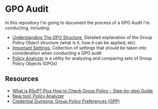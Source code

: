 # GPO Audit
 
In this repository I'm going to document the process of a GPO Audit I'm conducting, including:
- [Understanding The GPO Structure](/Docs/Understanding%20The%20GPO%20Structure.md), Detailed explanation of the Group Policy Object structure (what is it, how it can be applied, etc)
- [Important Settings](/Docs/Important%20Settings.md), Collection of settings that should be taken into consideration when conducting a GPO audit 
- [Policy Analyzer](/Docs/Policy%20Analyzer.md) is a utility for analyzing and comparing sets of Group Policy Objects (GPOs)

## Resources
- [What is RSoP? Plus How to Check Group Policy – Step-by-step Guide](https://www.comparitech.com/net-admin/rsop-and-how-to-check-group-policy/)
- [New tool: Policy Analyzer](https://techcommunity.microsoft.com/t5/microsoft-security-baselines/new-tool-policy-analyzer/ba-p/701049)
- [Credential Dumping: Group Policy Preferences (GPP)](https://www.hackingarticles.in/credential-dumping-group-policy-preferences-gpp/)